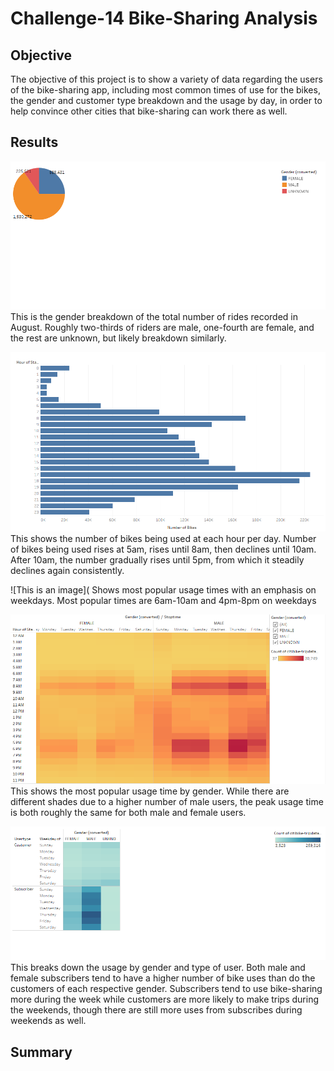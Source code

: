 # Challenge-14 Bike-Sharing Analysis

## Objective
The objective of this project is to show a variety of data regarding the users of the bike-sharing app, including most common times of use for the bikes, the gender and customer type breakdown and the usage by day, in order to help convince other cities that bike-sharing can work there as well.

## Results


![This is an image](https://github.com/sandmanN7/Challenge-14/blob/main/Images/Gender%20Breakdown.png)
This is the gender breakdown of the total number of rides recorded in August. Roughly two-thirds of riders are male, one-fourth are female, and the rest are unknown, but likely breakdown similarly. 

![This is an image](https://github.com/sandmanN7/Challenge-14/blob/main/Images/August%20Peak%20Hours.png)
This shows the number of bikes being used at each hour per day. Number of bikes being used rises at 5am, rises until 8am, then declines until 10am. After 10am, the number gradually rises until 5pm, from which it steadily declines again consistently.

![This is an image](
Shows most popular usage times with an emphasis on weekdays. Most popular times are 6am-10am and 4pm-8pm on weekdays

![This is an image](https://github.com/sandmanN7/Challenge-14/blob/main/Images/Gender%20Trips%20by%20Day%20(Hour).png)
This shows the most popular usage time by gender. While there are different shades due to a higher number of male users, the peak usage time is both roughly the same for both male and female users.

![This is an image](https://github.com/sandmanN7/Challenge-14/blob/main/Images/Gender%20Trips%20by%20Day.png)
This breaks down the usage by gender and type of user. Both male and female subscribers tend to have a higher number of bike uses than do the customers of each respective gender. Subscribers tend to use bike-sharing more during the week while customers are more likely to make trips during the weekends, though there are still more uses from subscribes during weekends as well.

## Summary

